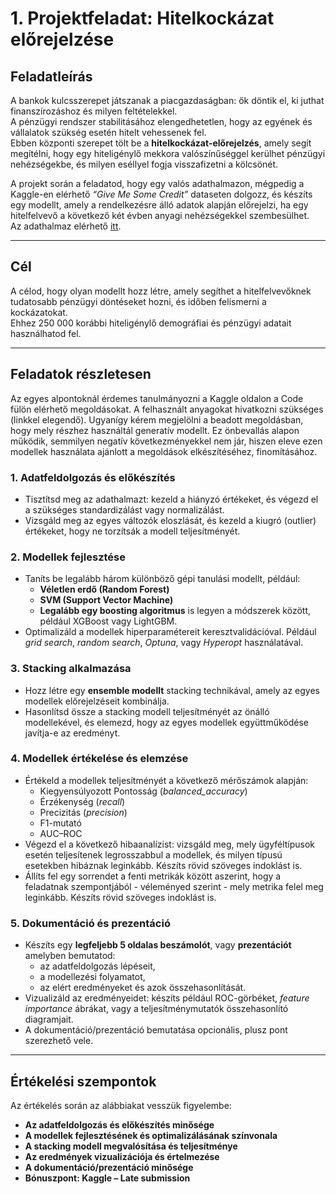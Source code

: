# **1. Projektfeladat: Hitelkockázat előrejelzése**

## **Feladatleírás**

A bankok kulcsszerepet játszanak a piacgazdaságban: ők döntik el, ki juthat finanszírozáshoz és milyen feltételekkel.  
A pénzügyi rendszer stabilitásához elengedhetetlen, hogy az egyének és vállalatok szükség esetén hitelt vehessenek fel.  
Ebben központi szerepet tölt be a **hitelkockázat-előrejelzés**, amely segít megítélni, hogy egy hiteligénylő mekkora valószínűséggel kerülhet pénzügyi nehézségekbe, és milyen eséllyel fogja visszafizetni a kölcsönét.

A projekt során a feladatod, hogy egy valós adathalmazon, mégpedig a Kaggle-en elérhető *“Give Me Some Credit”* dataseten dolgozz, és készíts egy modellt, amely a rendelkezésre álló adatok alapján előrejelzi, ha egy hitelfelvevő a következő két évben anyagi nehézségekkel szembesülhet.  
Az adathalmaz elérhető [itt](https://www.kaggle.com/c/GiveMeSomeCredit).

---

## **Cél**

A célod, hogy olyan modellt hozz létre, amely segíthet a hitelfelvevőknek tudatosabb pénzügyi döntéseket hozni, és időben felismerni a kockázatokat.  
Ehhez 250 000 korábbi hiteligénylő demográfiai és pénzügyi adatait használhatod fel.

---

## **Feladatok részletesen**

Az egyes alpontoknál érdemes tanulmányozni a Kaggle oldalon a Code fülön elérhető megoldásokat. A felhasznált anyagokat hivatkozni szükséges (linkkel elegendő). Ugyanígy kérem megjelölni a beadott megoldásban,
hogy mely részhez használtál generatív modellt. Ez önbevallás alapon működik, semmilyen negatív következményekkel nem jár, hiszen eleve ezen modellek használata ajánlott a megoldások elkészítéséhez, finomításához.

### 1. **Adatfeldolgozás és előkészítés**
- Tisztítsd meg az adathalmazt: kezeld a hiányzó értékeket, és végezd el a szükséges standardizálást vagy normalizálást.  
- Vizsgáld meg az egyes változók eloszlását, és kezeld a kiugró (outlier) értékeket, hogy ne torzítsák a modell teljesítményét.

### 2. **Modellek fejlesztése**
- Taníts be legalább három különböző gépi tanulási modellt, például:
  - **Véletlen erdő (Random Forest)**  
  - **SVM (Support Vector Machine)**  
  - **Legalább egy boosting algoritmus** is legyen a módszerek között, például XGBoost vagy LightGBM.  
- Optimalizáld a modellek hiperparamétereit keresztvalidációval. Például *grid search*, *random search*, *Optuna*, vagy *Hyperopt* használatával.

### 3. **Stacking alkalmazása**
- Hozz létre egy **ensemble modellt** stacking technikával, amely az egyes modellek előrejelzéseit kombinálja.  
- Hasonlítsd össze a stacking modell teljesítményét az önálló modellekével, és elemezd, hogy az egyes modellek együttműködése javítja-e az eredményt.

### 4. **Modellek értékelése és elemzése**
- Értékeld a modellek teljesítményét a következő mérőszámok alapján:
  - Kiegyensúlyozott Pontosság (*balanced_accuracy*)  
  - Érzékenység (*recall*)  
  - Precizitás (*precision*)  
  - F1-mutató  
  - AUC–ROC  
- Végezd el a következő hibaanalízist: vizsgáld meg, mely ügyféltípusok esetén teljesítenek legrosszabbul a modellek, és milyen típusú esetekben hibáznak leginkább. Készíts rövid szöveges indoklást is.
- Állíts fel egy sorrendet a fenti metrikák között aszerint, hogy a feladatnak szempontjából - véleményed szerint - mely metrika felel meg leginkább. Készíts rövid szöveges indoklást is.

### 5. **Dokumentáció és prezentáció**
- Készíts egy **legfeljebb 5 oldalas beszámolót**, vagy **prezentációt** amelyben bemutatod:
  - az adatfeldolgozás lépéseit,  
  - a modellezési folyamatot,  
  - az elért eredményeket és azok összehasonlítását.  
- Vizualizáld az eredményeidet: készíts például ROC-görbéket, *feature importance* ábrákat, vagy a teljesítménymutatók összehasonlító diagramjait.
- A dokumentáció/prezentáció bemutatása opcionális, plusz pont szerezhető vele.

---

## **Értékelési szempontok**

Az értékelés során az alábbiakat vesszük figyelembe:

- **Az adatfeldolgozás és előkészítés minősége**  
- **A modellek fejlesztésének és optimalizálásának színvonala**  
- **A stacking modell megvalósítása és teljesítménye**  
- **Az eredmények vizualizációja és értelmezése**  
- **A dokumentáció/prezentáció minősége**  
- **Bónuszpont: Kaggle – Late submission**
